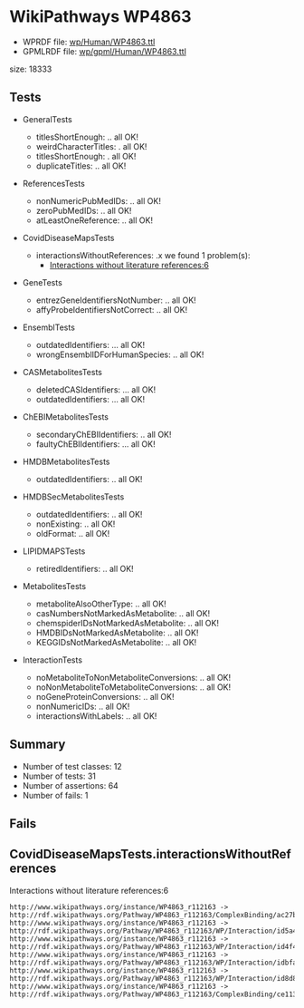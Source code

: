 # WikiPathways WP4863

* WPRDF file: [wp/Human/WP4863.ttl](../wp/Human/WP4863.ttl)
* GPMLRDF file: [wp/gpml/Human/WP4863.ttl](../wp/gpml/Human/WP4863.ttl)

size: 18333
## Tests

* GeneralTests
    * titlesShortEnough: .. all OK!
    * weirdCharacterTitles: . all OK!
    * titlesShortEnough: . all OK!
    * duplicateTitles: .. all OK!

* ReferencesTests
    * nonNumericPubMedIDs: .. all OK!
    * zeroPubMedIDs: .. all OK!
    * atLeastOneReference: .. all OK!

* CovidDiseaseMapsTests
    * interactionsWithoutReferences: .x we found 1 problem(s):
        * [Interactions without literature references:6](#aee88f58)

* GeneTests
    * entrezGeneIdentifiersNotNumber: .. all OK!
    * affyProbeIdentifiersNotCorrect: .. all OK!

* EnsemblTests
    * outdatedIdentifiers: ... all OK!
    * wrongEnsemblIDForHumanSpecies: .. all OK!

* CASMetabolitesTests
    * deletedCASIdentifiers: ... all OK!
    * outdatedIdentifiers: ... all OK!

* ChEBIMetabolitesTests
    * secondaryChEBIIdentifiers: .. all OK!
    * faultyChEBIIdentifiers: ... all OK!

* HMDBMetabolitesTests
    * outdatedIdentifiers: .. all OK!

* HMDBSecMetabolitesTests
    * outdatedIdentifiers: .. all OK!
    * nonExisting: .. all OK!
    * oldFormat: .. all OK!

* LIPIDMAPSTests
    * retiredIdentifiers: .. all OK!

* MetabolitesTests
    * metaboliteAlsoOtherType: .. all OK!
    * casNumbersNotMarkedAsMetabolite: .. all OK!
    * chemspiderIDsNotMarkedAsMetabolite: .. all OK!
    * HMDBIDsNotMarkedAsMetabolite: .. all OK!
    * KEGGIDsNotMarkedAsMetabolite: .. all OK!

* InteractionTests
    * noMetaboliteToNonMetaboliteConversions: .. all OK!
    * noNonMetaboliteToMetaboliteConversions: .. all OK!
    * noGeneProteinConversions: .. all OK!
    * nonNumericIDs: .. all OK!
    * interactionsWithLabels: .. all OK!

## Summary

* Number of test classes: 12
* Number of tests: 31
* Number of assertions: 64
* Number of fails: 1

## Fails

<a name="aee88f58" />

## CovidDiseaseMapsTests.interactionsWithoutReferences

Interactions without literature references:6
```
http://www.wikipathways.org/instance/WP4863_r112163 -> http://rdf.wikipathways.org/Pathway/WP4863_r112163/ComplexBinding/ac27b
http://www.wikipathways.org/instance/WP4863_r112163 -> http://rdf.wikipathways.org/Pathway/WP4863_r112163/WP/Interaction/id5a4fd155
http://www.wikipathways.org/instance/WP4863_r112163 -> http://rdf.wikipathways.org/Pathway/WP4863_r112163/WP/Interaction/id4f4ebe11
http://www.wikipathways.org/instance/WP4863_r112163 -> http://rdf.wikipathways.org/Pathway/WP4863_r112163/WP/Interaction/idbfaf590f
http://www.wikipathways.org/instance/WP4863_r112163 -> http://rdf.wikipathways.org/Pathway/WP4863_r112163/WP/Interaction/id8d83e948
http://www.wikipathways.org/instance/WP4863_r112163 -> http://rdf.wikipathways.org/Pathway/WP4863_r112163/ComplexBinding/ce113

```
